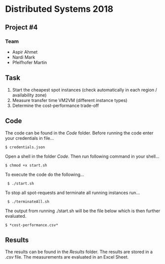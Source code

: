 # Distributed Systems 2018
## Project #4

### Team

- Aspir Ahmet
- Nardi Mark
- Pfeifhofer Martin

## Task

1. Start the cheapest spot instances (check automatically in each region / availability zone)
2. Measure transfer time VM2VM (different instance types)
3. Determine the cost-performance trade-off

## Code
The code can be found in the *Code* folder.
Before running the code enter your credentials in file...

	$ credentials.json
	
Open a shell in the folder *Code*. 
Then run following command in your shell...

	$ chmod +x start.sh

To execute the code do the following...

     $ ./start.sh
	 
To stop all spot-requests and terminate all running instances run...
	 
	 $ ./terminateAll.sh

The output from running ./start.sh will be the file below which is then further evaluated.

	$ *cost-performance.csv*

## Results

The results can be found in the *Results* folder. The results are stored in a *.csv* file. The measurements are evaluated in an Excel Sheet.

